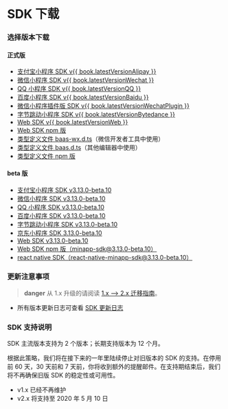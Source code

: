 <!-- ex_nonav -->

# SDK 下载

### 选择版本下载

#### 正式版

- [支付宝小程序 SDK v{{ book.latestVersionAlipay }}](https://dl.ifanr.cn/hydrogen/sdk/sdk-alipay.{{book.latestVersionAlipay}}.zip)
- [微信小程序 SDK v{{ book.latestVersionWechat }}](https://dl.ifanr.cn/hydrogen/sdk/sdk-wechat.{{book.latestVersionWechat}}.zip)
- [QQ 小程序 SDK v{{ book.latestVersionQQ }}](https://dl.ifanr.cn/hydrogen/sdk/sdk-qq.{{book.latestVersionQQ}}.zip)
- [百度小程序 SDK v{{ book.latestVersionBaidu }}](https://dl.ifanr.cn/hydrogen/sdk/sdk-baidu.{{book.latestVersionBaidu}}.zip)
- [微信小程序插件版 SDK v{{ book.latestVersionWechatPlugin }}](https://mp.weixin.qq.com/wxopen/pluginbasicprofile?action=intro&appid=wxc6b86e382a1e3294)
- [字节跳动小程序 SDK v{{ book.latestVersionBytedance }}](https://dl.ifanr.cn/hydrogen/sdk/sdk-bytedance.{{book.latestVersionBytedance}}.zip)
- [Web SDK v{{ book.latestVersionWeb }}](https://dl.ifanr.cn/hydrogen/sdk/sdk-web.{{book.latestVersionWeb}}.zip)
- [Web SDK npm 版](https://www.npmjs.com/package/minapp-sdk)
- [类型定义文件 baas-wx.d.ts](https://dl.ifanr.cn/hydrogen/sdk/baas-wx.d.ts)（微信开发者工具中使用）
- [类型定义文件 baas.d.ts](https://dl.ifanr.cn/hydrogen/sdk/baas.d.ts)（其他编辑器中使用）
- [类型定义文件 npm 版](https://www.npmjs.com/package/minapp-sdk-typings)

#### beta 版

- [支付宝小程序 SDK v3.13.0-beta.10](https://dl.ifanr.cn/hydrogen/sdk/sdk-alipay.3.13.0-beta.10.zip)
- [微信小程序 SDK v3.13.0-beta.10](https://dl.ifanr.cn/hydrogen/sdk/sdk-wechat.3.13.0-beta.10.zip)
- [QQ 小程序 SDK v3.13.0-beta.10](https://dl.ifanr.cn/hydrogen/sdk/sdk-qq.3.13.0-beta.10.zip)
- [百度小程序 SDK v3.13.0-beta.10](https://dl.ifanr.cn/hydrogen/sdk/sdk-baidu.3.13.0-beta.10.zip)
- [字节跳动小程序 SDK v3.13.0-beta.10](https://dl.ifanr.cn/hydrogen/sdk/sdk-bytedance.3.13.0-beta.10.zip)
- [京东小程序 SDK 3.13.0-beta.10](https://dl.ifanr.cn/hydrogen/sdk/sdk-jingdong.3.13.0-beta.10.zip)
- [Web SDK v3.13.0-beta.10](https://dl.ifanr.cn/hydrogen/sdk/sdk-web.3.13.0-beta.10.zip)
- [Web SDK npm 版（minapp-sdk@3.13.0-beta.10）](https://www.npmjs.com/package/minapp-sdk)
- [react native SDK（react-native-minapp-sdk@3.13.0-beta.10）](https://www.npmjs.com/package/react-native-minapp-sdk)

### 更新注意事项

> **danger**
> 从 1.x 升级的请阅读 [1.x --> 2.x 迁移指南](/js-sdk/migrate-from-v1.md)。

- 所有版本更新日志可查看 [SDK 更新日志](https://github.com/ifanrx/hydrogen-js-sdk/blob/master/CHANGELOG.md)

### SDK 支持说明

SDK 主流版本支持为 2 个版本；长期支持版本为 12 个月。

根据此策略，我们将在接下来的一年里陆续停止对旧版本的 SDK 的支持。在停用前 60 天，30 天前和 7 天前，你将收到额外的提醒邮件。在支持期结束后，我们将不再确保旧版 SDK 的稳定性或可用性。

 - v1.x 已经不再维护
 - v2.x 将支持至 2020 年 5 月 10 日

